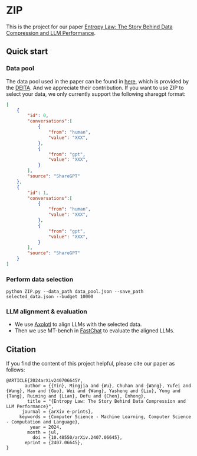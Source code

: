 # ZIP

This is the project for our paper [Entropy Law: The Story Behind Data Compression and LLM Performance](https://arxiv.org/abs/2407.06645).


## Quick start


### Data pool

The data pool used in the paper can be found in [here](https://huggingface.co/datasets/AndrewZeng/deita_sota_pool), which is provided by the [DEITA](https://github.com/hkust-nlp/deita). And we appreciate their contribution. If you want to use ZIP to select your data, we only currently support the following sharegpt format:

```json
[
    {
        "id": 0,
        "conversations":[
            {
                "from": "human",
                "value": "XXX",
            },
            {
                "from": "gpt",
                "value": "XXX",
            }
        ],
        "source": "ShareGPT"
    },
    {
        "id": 1,
        "conversations":[
            {
                "from": "human",
                "value": "XXX",
            },
            {
                "from": "gpt",
                "value": "XXX",
            }
        ],
        "source": "ShareGPT"
    }
]
```
### Perform data selection

```shell
python ZIP.py --data_path data_pool.json --save_path selected_data.json --budget 10000 
```

### LLM alignment & evaluation

- We use [Axolotl](https://github.com/axolotl-ai-cloud/axolotl) to align LLMs with the selected data.
- Then we use MT-bench in [FastChat](https://github.com/lm-sys/FastChat) to evaluate the aligned LLMs.

## Citation
If you find the content of this project helpful, please cite our paper as follows:
```
@ARTICLE{2024arXiv240706645Y,
       author = {{Yin}, Mingjia and {Wu}, Chuhan and {Wang}, Yufei and {Wang}, Hao and {Guo}, Wei and {Wang}, Yasheng and {Liu}, Yong and {Tang}, Ruiming and {Lian}, Defu and {Chen}, Enhong},
        title = "{Entropy Law: The Story Behind Data Compression and LLM Performance}",
      journal = {arXiv e-prints},
     keywords = {Computer Science - Machine Learning, Computer Science - Computation and Language},
         year = 2024,
        month = jul,
          doi = {10.48550/arXiv.2407.06645},
       eprint = {2407.06645},
}
```